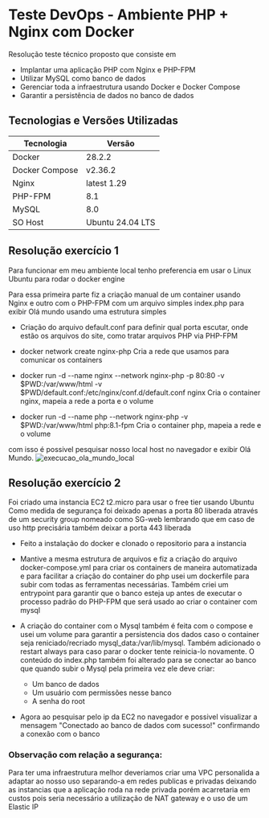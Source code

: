 # Teste DevOps - Ambiente PHP + Nginx com Docker

Resolução teste técnico proposto que consiste em 

- Implantar uma aplicação PHP com Nginx e PHP-FPM
- Utilizar MySQL como banco de dados
- Gerenciar toda a infraestrutura usando Docker e Docker Compose
- Garantir a persistência de dados no banco de dados

## Tecnologias e Versões Utilizadas

| Tecnologia     | Versão           |
|----------------|------------------|
| Docker         | 28.2.2           |
| Docker Compose | v2.36.2          |
| Nginx          | latest 1.29      |
| PHP-FPM        | 8.1              |
| MySQL          | 8.0              |
| SO Host        | Ubuntu 24.04 LTS |

## Resolução exercício 1

Para funcionar em meu ambiente local tenho preferencia em usar o Linux Ubuntu para rodar o docker engine

Para essa primeira parte fiz a criação manual de um container usando Nginx e outro com o PHP-FPM com um arquivo simples index.php para exibir Olá mundo usando uma estrutura simples

- Criação do arquivo default.conf para definir qual porta escutar, onde estão os arquivos do site, como tratar arquivos PHP via PHP-FPM

- docker network create nginx-php
Cria a rede que usamos para comunicar os containers

- docker run -d --name nginx --network nginx-php -p 80:80 -v $PWD:/var/www/html -v $PWD/default.conf:/etc/nginx/conf.d/default.conf nginx
Cria o container nginx, mapeia a rede a porta e o volume

- docker run -d --name php --network nginx-php -v $PWD:/var/www/html php:8.1-fpm
Cria o container php, mapeia a rede e o volume

com isso é possivel pesquisar nosso local host no navegador e exibir Olá Mundo.
![execucao_ola_mundo_local](/sci-teste/img/ola-mundo.png)

## Resolução exercício 2

Foi criado uma instancia EC2 t2.micro para usar o free tier usando Ubuntu
Como medida de segurança foi deixado apenas a porta 80 liberada através de um security group nomeado como SG-web lembrando que em caso de uso http precisária também deixar a porta 443 liberada

- Feito a instalação do docker e clonado o repositorio para a instancia

- Mantive a mesma estrutura de arquivos e fiz a criação do arquivo docker-compose.yml para criar os containers de maneira automatizada e para facilitar a criação do container do php usei um dockerfile para subir com todas as ferramentas necessárias. Também criei um entrypoint para garantir que o banco esteja up antes de executar o processo padrão do PHP-FPM que será usado ao criar o container com mysql

- A criação do container com o Mysql também é feita com o compose e usei um volume para garantir a persistencia dos dados caso o container seja reniciado/recriado mysql_data:/var/lib/mysql. Também adicionado o restart always para caso parar o docker tente reinicia-lo novamente. O conteúdo do index.php também foi alterado para se conectar ao banco que quando subir o Mysql pela primeira vez ele deve criar:
    - Um banco de dados 
    - Um usuário com permissões nesse banco
    - A senha do root

- Agora ao pesquisar pelo ip da EC2 no navegador e possivel visualizar a mensagem "Conectado ao banco de dados com sucesso!" confirmando a conexão com o banco

### Observação com relação a segurança:
Para ter uma infraestrutura melhor deveriamos criar uma VPC personalida a adaptar ao nosso uso separando-a em redes publicas e privadas deixando as instancias que a aplicação roda na rede privada porém acarretaria em custos pois seria necessário a utilização de NAT gateway e o uso de um Elastic IP